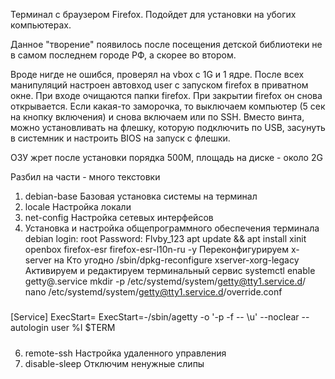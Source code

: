 Терминал с браузером Firefox. Подойдет для установки на убогих компьютерах.

Данное "творение"  появилось после посещения детской библиотеки не в самом последнем городе РФ, а скорее во втором.

Вроде нигде не ошибся, проверял на vbox с 1G и 1 ядре.
После всех манипуляций настроен автовход user с запуском firefox в приватном окне.
При входе очищаются папки firefox.
При закрытии firefox он снова открывается.
Если какая-то заморочка, то выключаем компьютер (5 сек на кнопку включения) и снова включаем или по SSH.
Вместо винта, можно установливать на флешку, которую подключить по USB, засунуть в системник и настроить BIOS на запуск с флешки.

ОЗУ жрет после установки порядка 500М, площадь на диске - около 2G

Разбил на части - много текстовки

1. debian-base Базовая установка системы на терминал
2. locale Настройка локали
3. net-config Настройка сетевых интерфейсов
4. Установка и настройка общепрограммного обеспечения терминала
debian login: root
Password: Flvby_123 
apt update && apt install xinit openbox firefox-esr firefox-esr-l10n-ru -y 
Переконфигурируем x-server на Кто угодно 
/sbin/dpkg-reconfigure xserver-xorg-legacy 
Активируем и редактируем терминальный сервис 
systemctl enable getty@.service 
mkdir -p /etc/systemd/system/getty@tty1.service.d/ 
nano /etc/systemd/system/getty@tty1.service.d/override.conf 
##### 
[Service] 
ExecStart= 
ExecStart=-/sbin/agetty -o '-p -f -- \\u' --noclear --autologin user %I $TERM  
##### 
6. remote-ssh Настройка удаленного управления
7. disable-sleep Отключим ненужные слипы


